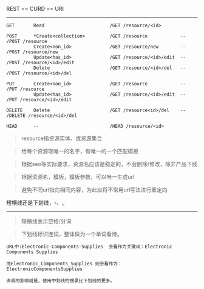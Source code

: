 REST == CURD == URI
________________________________________________________________________________________________
```
GET       Read                        /GET /resource/<id>

POST      *Create<collection>         /GET /resource            --  /POST /resource
          Create<non_id>              /GET /resource/new        --  /POST /resource/new
          Update<has_id>              /GET /resource/<id>/edit  --  /POST /resource/<id>/edit
          Delete                      /GET /resource/<id>/del   --  /POST /resource/<id>/del

PUT       Create<non_id>              /GET /resource            --  /PUT /resource
          Update<has_id>              /GET /resource/<id>/edit  --  /PUT /resource/<id>/edit

DELETE    Delete                      /GET /resource<id>/del    --  /DELETE /resource/<id>/del

HEAD      --                          /HEAD /resource/<id>
```
> resource指资源实体、或资源集合

> 给每个资源取唯一的名字，有唯一的一个匹配模板

> 根据seo等实际要求，资源名应该是稳定的，不会删除/修改，除非产品下线

> 根据资源名，模板，模板参数，可以唯一生成url

> 避免不同url指向相同内容，为此应将不常用url写法进行重定向

短横线还是下划线，-、_
________________________________________________________________________________________________

> 短横线表示空格/分词

> 下划线标识连词，整体做为一个单词看待。

```
URL中:Electronic-Components-Supplies  会看作为关键词：Electronic Components Supplies

而Electronic_Components_Supplies 则会看作为：ElectronicComponentsSupplies

直观的影响就是，使用中划线的搜录比下划线的更多。
```
